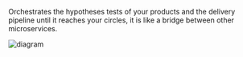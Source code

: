 Orchestrates the hypotheses tests of your products and the delivery pipeline until it reaches your circles, it is like a bridge between other microservices.

![diagram](c3.svg)